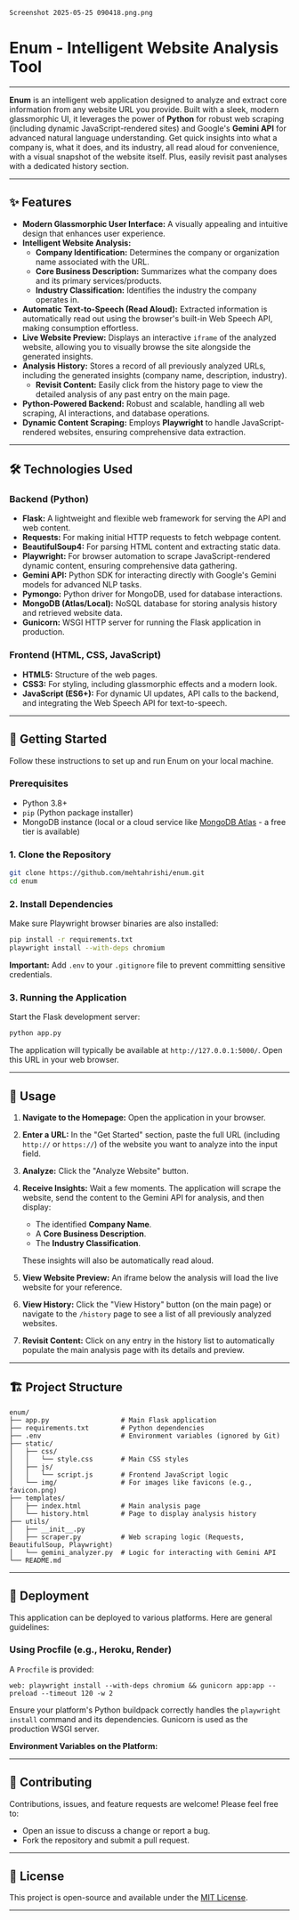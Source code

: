 `Screenshot 2025-05-25 090418.png.png`  
# Enum - Intelligent Website Analysis Tool

---

**Enum** is an intelligent web application designed to analyze and extract core information from any website URL you provide. Built with a sleek, modern glassmorphic UI, it leverages the power of **Python** for robust web scraping (including dynamic JavaScript-rendered sites) and Google's **Gemini API** for advanced natural language understanding. Get quick insights into what a company is, what it does, and its industry, all read aloud for convenience, with a visual snapshot of the website itself. Plus, easily revisit past analyses with a dedicated history section.

---

## ✨ Features

* **Modern Glassmorphic User Interface:** A visually appealing and intuitive design that enhances user experience.
* **Intelligent Website Analysis:**
    * **Company Identification:** Determines the company or organization name associated with the URL.
    * **Core Business Description:** Summarizes what the company does and its primary services/products.
    * **Industry Classification:** Identifies the industry the company operates in.
* **Automatic Text-to-Speech (Read Aloud):** Extracted information is automatically read out using the browser's built-in Web Speech API, making consumption effortless.
* **Live Website Preview:** Displays an interactive `iframe` of the analyzed website, allowing you to visually browse the site alongside the generated insights.
* **Analysis History:** Stores a record of all previously analyzed URLs, including the generated insights (company name, description, industry).
    * **Revisit Content:** Easily click from the history page to view the detailed analysis of any past entry on the main page.
* **Python-Powered Backend:** Robust and scalable, handling all web scraping, AI interactions, and database operations.
* **Dynamic Content Scraping:** Employs **Playwright** to handle JavaScript-rendered websites, ensuring comprehensive data extraction.

---

## 🛠️ Technologies Used

### Backend (Python)

* **Flask:** A lightweight and flexible web framework for serving the API and web content.
* **Requests:** For making initial HTTP requests to fetch webpage content.
* **BeautifulSoup4:** For parsing HTML content and extracting static data.
* **Playwright:** For browser automation to scrape JavaScript-rendered dynamic content, ensuring comprehensive data gathering.
* **Gemini API:** Python SDK for interacting directly with Google's Gemini models for advanced NLP tasks.
* **Pymongo:** Python driver for MongoDB, used for database interactions.
* **MongoDB (Atlas/Local):** NoSQL database for storing analysis history and retrieved website data.
* **Gunicorn:** WSGI HTTP server for running the Flask application in production.

### Frontend (HTML, CSS, JavaScript)

* **HTML5:** Structure of the web pages.
* **CSS3:** For styling, including glassmorphic effects and a modern look.
* **JavaScript (ES6+):** For dynamic UI updates, API calls to the backend, and integrating the Web Speech API for text-to-speech.

---

## 🚀 Getting Started

Follow these instructions to set up and run Enum on your local machine.

### Prerequisites

* Python 3.8+
* `pip` (Python package installer)
* MongoDB instance (local or a cloud service like [MongoDB Atlas](https://www.mongodb.com/cloud/atlas) - a free tier is available)

### 1. Clone the Repository

```bash
git clone https://github.com/mehtahrishi/enum.git
cd enum
```

### 2. Install Dependencies

Make sure Playwright browser binaries are also installed:

```bash
pip install -r requirements.txt
playwright install --with-deps chromium
```

**Important:** Add `.env` to your `.gitignore` file to prevent committing sensitive credentials.

### 3. Running the Application

Start the Flask development server:

```bash
python app.py
```

The application will typically be available at `http://127.0.0.1:5000/`. Open this URL in your web browser.

---

## 📖 Usage

1.  **Navigate to the Homepage:** Open the application in your browser.
2.  **Enter a URL:** In the "Get Started" section, paste the full URL (including `http://` or `https://`) of the website you want to analyze into the input field.
3.  **Analyze:** Click the "Analyze Website" button.
4.  **Receive Insights:** Wait a few moments. The application will scrape the website, send the content to the Gemini API for analysis, and then display:
    * The identified **Company Name**.
    * A **Core Business Description**.
    * The **Industry Classification**.

    These insights will also be automatically read aloud.
5.  **View Website Preview:** An iframe below the analysis will load the live website for your reference.
6.  **View History:** Click the "View History" button (on the main page) or navigate to the `/history` page to see a list of all previously analyzed websites.
7.  **Revisit Content:** Click on any entry in the history list to automatically populate the main analysis page with its details and preview.

---

## 🏗️ Project Structure

```
enum/
├── app.py                  # Main Flask application
├── requirements.txt        # Python dependencies
├── .env                    # Environment variables (ignored by Git)
├── static/
│   ├── css/
│   │   └── style.css       # Main CSS styles
│   ├── js/
│   │   └── script.js       # Frontend JavaScript logic
│   └── img/                # For images like favicons (e.g., favicon.png)
├── templates/
│   ├── index.html          # Main analysis page
│   └── history.html        # Page to display analysis history
├── utils/
│   ├── __init__.py
│   ├── scraper.py          # Web scraping logic (Requests, BeautifulSoup, Playwright)
│   └── gemini_analyzer.py  # Logic for interacting with Gemini API
└── README.md               
```

---

## 🐳 Deployment

This application can be deployed to various platforms. Here are general guidelines:

### Using Procfile (e.g., Heroku, Render)

A `Procfile` is provided:

```
web: playwright install --with-deps chromium && gunicorn app:app --preload --timeout 120 -w 2
```

Ensure your platform's Python buildpack correctly handles the `playwright install` command and its dependencies. Gunicorn is used as the production WSGI server.

**Environment Variables on the Platform:**

---

## 🤝 Contributing

Contributions, issues, and feature requests are welcome! Please feel free to:

* Open an issue to discuss a change or report a bug.
* Fork the repository and submit a pull request.

---

## 📜 License

This project is open-source and available under the [MIT License](LICENSE.md).

---